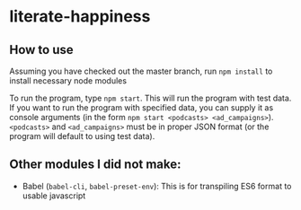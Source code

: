 # literate-happiness

## How to use

Assuming you have checked out the master branch, run `npm install` to install necessary node modules

To run the program, type `npm start`. This will run the program with test data. If you want to run
the program with specified data, you can supply it as console arguments
(in the form `npm start <podcasts> <ad_campaigns>`). `<podcasts>` and `<ad_campaigns>` must be in
proper JSON format (or the program will default to using test data).

## Other modules I did not make:

* Babel (`babel-cli`, `babel-preset-env`): This is for transpiling ES6 format to usable javascript
